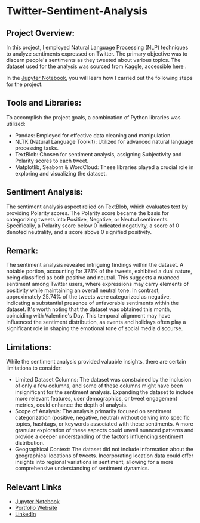 # Twitter-Sentiment-Analysis

## Project Overview:
In this project, I employed Natural Language Processing (NLP) techniques to analyze sentiments expressed on Twitter. 
The primary objective was to discern people's sentiments as they tweeted about various topics. The dataset used for the analysis was sourced from Kaggle, accessible [here](https://www.kaggle.com/datasets/bhavikjikadara/tweets-dataset/data) .

In the [Jupyter Notebook](https://github.com/Mayreeobi/Twitter-Sentiment-Analysis/blob/main/Twitter%20Sentiment%20Analysis%20using%20NLP.ipynb), you will learn how I carried out the following steps for the project:

## Tools and Libraries:
To accomplish the project goals, a combination of Python libraries was utilized:
- Pandas: Employed for effective data cleaning and manipulation.
- NLTK (Natural Language Toolkit): Utilized for advanced natural language processing tasks.
- TextBlob: Chosen for sentiment analysis, assigning Subjectivity and Polarity scores to each tweet.
- Matplotlib, Seaborn & WordCloud: These libraries played a crucial role in exploring and visualizing the dataset.

## Sentiment Analysis:
The sentiment analysis aspect relied on TextBlob, which evaluates text by providing Polarity scores. The Polarity score became the basis for categorizing tweets into Positive, Negative, or Neutral sentiments. Specifically, a Polarity score below 0 indicated negativity, a score of 0 denoted neutrality, and a score above 0 signified positivity.

## Remark: 
The sentiment analysis revealed intriguing findings within the dataset. A notable portion, accounting for 37.1% of the tweets, exhibited a dual nature, being classified as both positive and neutral. This suggests a nuanced sentiment among Twitter users, where expressions may carry elements of positivity while maintaining an overall neutral tone. In contrast, approximately 25.74% of the tweets were categorized as negative, indicating a substantial presence of unfavorable sentiments within the dataset.
It's worth noting that the dataset was obtained this month, coinciding with Valentine's Day. This temporal alignment may have influenced the sentiment distribution, as events and holidays often play a significant role in shaping the emotional tone of social media discourse.

## Limitations:
While the sentiment analysis provided valuable insights, there are certain limitations to consider:
* Limited Dataset Columns: The dataset was constrained by the inclusion of only a few columns, and some of these columns might have been insignificant for the sentiment analysis. Expanding the dataset to include more relevant features, user demographics, or tweet engagement metrics, could enhance the depth of analysis.
* Scope of Analysis: The analysis primarily focused on sentiment categorization (positive, negative, neutral) without delving into specific topics, hashtags, or keywords associated with these sentiments. A more granular exploration of these aspects could unveil nuanced patterns and provide a deeper understanding of the factors influencing sentiment distribution.
* Geographical Context: The dataset did not include information about the geographical locations of tweets. Incorporating location data could offer insights into regional variations in sentiment, allowing for a more comprehensive understanding of sentiment dynamics.



## Relevant Links
* [Jupyter Notebook]( https://github.com/Mayreeobi/Twitter-Sentiment-Analysis/blob/main/Twitter%20Sentiment%20Analysis%20using%20NLP.ipynb)
* [Portfolio Website](https://mayreeobi.github.io)
* [LinkedIn](https://www.linkedin.com/in/chinyere-obi/)




